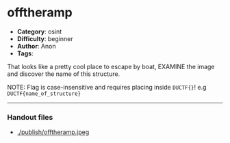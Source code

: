 offtheramp
======================

- **Category**: osint
- **Difficulty**: beginner
- **Author**: Anon
- **Tags**: 

That looks like a pretty cool place to escape by boat, EXAMINE the image and discover the name of this structure. 

NOTE: Flag is case-insensitive and requires placing inside `DUCTF{}`! e.g `DUCTF{name_of_structure}`

---

### Handout files

- [./publish/offtheramp.jpeg](./publish/offtheramp.jpeg)
